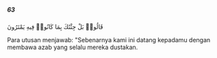 ##### 63

<span class="ayah">قَالُوا۟ بَلْ جِئْنَٰكَ بِمَا كَانُوا۟ فِيهِ يَمْتَرُونَ</span>

<span class="ayah_translation">Para utusan menjawab: "Sebenarnya kami ini datang kepadamu dengan membawa azab yang selalu mereka dustakan.</span>

